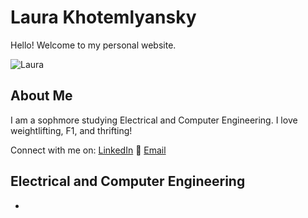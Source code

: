 # Laura Khotemlyansky 

Hello! Welcome to my personal website. 

![Laura](IMG_5744.JPG)

## About Me
I am a sophmore studying Electrical and Computer Engineering. I love weightlifting, F1, and thrifting!

Connect with me on:
[LinkedIn](https://www.linkedin.com/in/laura-khot) 🎱
[Email](https://www.linkedin.com/in/laura-khot)

## Electrical and Computer Engineering
- 
